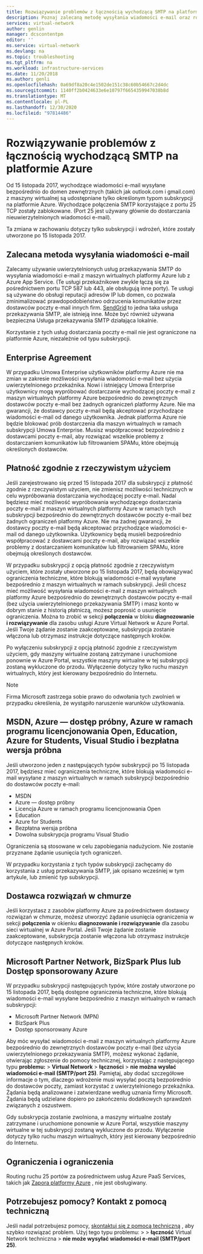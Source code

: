 ```yaml
---
title: Rozwiązywanie problemów z łącznością wychodzącą SMTP na platformie Azure | Microsoft Docs
description: Poznaj zalecaną metodę wysyłania wiadomości e-mail oraz rozwiązywania problemów z łącznością wychodzącą SMTP na platformie Azure.
services: virtual-network
author: genlin
manager: dcscontentpm
editor: ''
ms.service: virtual-network
ms.devlang: na
ms.topic: troubleshooting
ms.tgt_pltfrm: na
ms.workload: infrastructure-services
ms.date: 11/20/2018
ms.author: genli
ms.openlocfilehash: 0a69df8a20c4e1502de151c38c60b54667c2d4dc
ms.sourcegitcommit: 1140ff2b0424633e6e10797f6654359947038b8d
ms.translationtype: MT
ms.contentlocale: pl-PL
ms.lasthandoff: 12/30/2020
ms.locfileid: "97814486"
---
```

# <a name="troubleshoot-outbound-smtp-connectivity-problems-in-azure"></a>Rozwiązywanie problemów z łącznością wychodzącą SMTP na platformie Azure

Od 15 listopada 2017, wychodzące wiadomości e-mail wysyłane bezpośrednio do domen zewnętrznych (takich jak outlook.com i gmail.com) z maszyny wirtualnej są udostępniane tylko określonym typom subskrypcji na platformie Azure. Wychodzące połączenia SMTP korzystające z portu 25 TCP zostały zablokowane. (Port 25 jest używany głównie do dostarczania nieuwierzytelnionych wiadomości e-mail).

Ta zmiana w zachowaniu dotyczy tylko subskrypcji i wdrożeń, które zostały utworzone po 15 listopada 2017.

## <a name="recommended-method-of-sending-email"></a>Zalecana metoda wysyłania wiadomości e-mail

Zalecamy używanie uwierzytelnionych usług przekazywania SMTP do wysyłania wiadomości e-mail z maszyn wirtualnych platformy Azure lub z Azure App Service. (Te usługi przekaźnikowe zwykle łączą się za pośrednictwem portu TCP 587 lub 443, ale obsługują inne porty). Te usługi są używane do obsługi reputacji adresów IP lub domen, co pozwala zminimalizować prawdopodobieństwo odrzucenia komunikatów przez dostawców poczty e-mail innych firm. [SendGrid](https://sendgrid.com/partners/azure/) to jedna taka usługa przekazywania SMTP, ale istnieją inne. Może być również używana bezpieczna Usługa przekazywania SMTP działająca lokalnie.

Korzystanie z tych usług dostarczania poczty e-mail nie jest ograniczone na platformie Azure, niezależnie od typu subskrypcji.

## <a name="enterprise-agreement"></a>Enterprise Agreement

W przypadku Umowa Enterprise użytkowników platformy Azure nie ma zmian w zakresie możliwości wysyłania wiadomości e-mail bez użycia uwierzytelnionego przekaźnika. Nowi i istniejący Umowa Enterprise użytkownicy mogą wypróbować dostarczanie wychodzącej poczty e-mail z maszyn wirtualnych platformy Azure bezpośrednio do zewnętrznych dostawców poczty e-mail bez żadnych ograniczeń platformy Azure. Nie ma gwarancji, że dostawcy poczty e-mail będą akceptować przychodzące wiadomości e-mail od danego użytkownika. Jednak platforma Azure nie będzie blokować prób dostarczenia dla maszyn wirtualnych w ramach subskrypcji Umowa Enterprise. Musisz współpracować bezpośrednio z dostawcami poczty e-mail, aby rozwiązać wszelkie problemy z dostarczaniem komunikatów lub filtrowaniem SPAMu, które obejmują określonych dostawców.

## <a name="pay-as-you-go"></a>Płatność zgodnie z rzeczywistym użyciem

Jeśli zarejestrowano się przed 15 listopada 2017 dla subskrypcji z płatność zgodnie z rzeczywistym użyciem, nie zmienisz możliwości technicznych w celu wypróbowania dostarczania wychodzącej poczty e-mail. Nadal będziesz mieć możliwość wypróbowania wychodzącego dostarczania poczty e-mail z maszyn wirtualnych platformy Azure w ramach tych subskrypcji bezpośrednio do zewnętrznych dostawców poczty e-mail bez żadnych ograniczeń platformy Azure. Nie ma żadnej gwarancji, że dostawcy poczty e-mail będą akceptować przychodzące wiadomości e-mail od danego użytkownika. Użytkownicy będą musieli bezpośrednio współpracować z dostawcami poczty e-mail, aby rozwiązać wszelkie problemy z dostarczaniem komunikatów lub filtrowaniem SPAMu, które obejmują określonych dostawców.

W przypadku subskrypcji z opcją płatność zgodnie z rzeczywistym użyciem, które zostały utworzone po 15 listopada 2017, będą obowiązywać ograniczenia techniczne, które blokują wiadomości e-mail wysyłane bezpośrednio z maszyn wirtualnych w ramach subskrypcji. Jeśli chcesz mieć możliwość wysyłania wiadomości e-mail z maszyn wirtualnych platformy Azure bezpośrednio do zewnętrznych dostawców poczty e-mail (bez użycia uwierzytelnionego przekazywania SMTP) i masz konto w dobrym stanie z historią płatniczą, możesz poprosić o usunięcie ograniczenia. Można to zrobić w sekcji **połączenia** w bloku **diagnozowanie i rozwiązywanie** dla zasobu usługi Azure Virtual Network w Azure Portal. Jeśli Twoje żądanie zostanie zaakceptowane, subskrypcja zostanie włączona lub otrzymasz instrukcje dotyczące następnych kroków. 

Po wyłączeniu subskrypcji z opcją płatność zgodnie z rzeczywistym użyciem, gdy maszyny wirtualne zostaną zatrzymane i uruchomione ponownie w Azure Portal, wszystkie maszyny wirtualne w tej subskrypcji zostaną wykluczone do przodu. Wyłączenie dotyczy tylko ruchu maszyn wirtualnych, który jest kierowany bezpośrednio do Internetu.

> [!NOTE]
> Firma Microsoft zastrzega sobie prawo do odwołania tych zwolnień w przypadku określenia, że wystąpiło naruszenie warunków użytkowania.

## <a name="msdn-azure-pass-azure-in-open-education-azure-for-students-visual-studio-and-free-trial"></a>MSDN, Azure — dostęp próbny, Azure w ramach programu licencjonowania Open, Education, Azure for Students, Visual Studio i bezpłatna wersja próbna

Jeśli utworzono jeden z następujących typów subskrypcji po 15 listopada 2017, będziesz mieć ograniczenia techniczne, które blokują wiadomości e-mail wysyłane z maszyn wirtualnych w ramach subskrypcji bezpośrednio do dostawców poczty e-mail:
- MSDN
- Azure — dostęp próbny
- Licencja Azure w ramach programu licencjonowania Open
- Education
- Azure for Students
- Bezpłatna wersja próbna
- Dowolna subskrypcja programu Visual Studio  

Ograniczenia są stosowane w celu zapobiegania nadużyciom. Nie zostanie przyznane żądanie usunięcia tych ograniczeń.

W przypadku korzystania z tych typów subskrypcji zachęcamy do korzystania z usług przekazywania SMTP, jak opisano wcześniej w tym artykule, lub zmienić typ subskrypcji.

## <a name="cloud-solution-provider"></a>Dostawca rozwiązań w chmurze

Jeśli korzystasz z zasobów platformy Azure za pośrednictwem dostawcy rozwiązań w chmurze, możesz utworzyć żądanie usunięcia ograniczenia w sekcji **połączenia** w okienku **diagnozowanie i rozwiązywanie** dla zasobu sieci wirtualnej w Azure Portal. Jeśli Twoje żądanie zostanie zaakceptowane, subskrypcja zostanie włączona lub otrzymasz instrukcje dotyczące następnych kroków.

## <a name="microsoft-partner-network-bizspark-plus-or-azure-sponsorship"></a>Microsoft Partner Network, BizSpark Plus lub Dostęp sponsorowany Azure

W przypadku subskrypcji następujących typów, które zostały utworzone po 15 listopada 2017, będą dostępne ograniczenia techniczne, które blokują wiadomości e-mail wysyłane bezpośrednio z maszyn wirtualnych w ramach subskrypcji:

- Microsoft Partner Network (MPN)
- BizSpark Plus
- Dostęp sponsorowany Azure

Aby móc wysyłać wiadomości e-mail z maszyn wirtualnych platformy Azure bezpośrednio do zewnętrznych dostawców poczty e-mail (bez użycia uwierzytelnionego przekazywania SMTP), możesz wykonać żądanie, otwierając zgłoszenie do pomocy technicznej, korzystając z następującego typu **problemu:**  >  **Virtual Network**  >  **łączności**  >  **nie można wysłać wiadomości e-mail (SMTP/port 25)**. Pamiętaj, aby dodać szczegółowe informacje o tym, dlaczego wdrożenie musi wysyłać pocztą bezpośrednio do dostawców poczty, zamiast korzystać z uwierzytelnionego przekaźnika. Żądania będą analizowane i zatwierdzane według uznania firmy Microsoft. Żądania będą udzielane dopiero po zakończeniu dodatkowych sprawdzeń związanych z oszustwem. 

Gdy subskrypcja zostanie zwolniona, a maszyny wirtualne zostały zatrzymane i uruchomione ponownie w Azure Portal, wszystkie maszyny wirtualne w tej subskrypcji zostaną wykluczone do przodu. Wyłączenie dotyczy tylko ruchu maszyn wirtualnych, który jest kierowany bezpośrednio do Internetu.

## <a name="restrictions-and-limitations"></a>Ograniczenia i ograniczenia

Routing ruchu 25 portów za pośrednictwem usług Azure PaaS Services, takich jak [Zapora platformy Azure](https://azure.microsoft.com/services/azure-firewall/) , nie jest obsługiwany.

## <a name="need-help-contact-support"></a>Potrzebujesz pomocy? Kontakt z pomocą techniczną

Jeśli nadal potrzebujesz pomocy, [skontaktuj się z pomocą techniczną](https://portal.azure.com/?#blade/Microsoft_Azure_Support/HelpAndSupportBlade) , aby szybko rozwiązać problem. Użyj tego typu problemu:   >    >  **łączność** Virtual Network techniczna  >  **nie może wysyłać wiadomości e-mail (SMTP/port 25)**.
